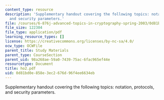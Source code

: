 ```yaml
---
content_type: resource
description: 'Supplementary handout covering the following topics: notation, protocols,
  and security parameters.'
file: /courses/6-876j-advanced-topics-in-cryptography-spring-2003/0d81bd0e858e3ec2676d96f4ee6634eb_ho2.pdf
file_size: 122304
file_type: application/pdf
learning_resource_types: []
license: https://creativecommons.org/licenses/by-nc-sa/4.0/
ocw_type: OCWFile
parent_title: Study Materials
parent_type: CourseSection
parent_uid: 98a268ae-59a0-7439-75ac-6fac965ef44e
resourcetype: Document
title: ho2.pdf
uid: 0d81bd0e-858e-3ec2-676d-96f4ee6634eb
---
```

Supplementary handout covering the following topics: notation, protocols, and security parameters.